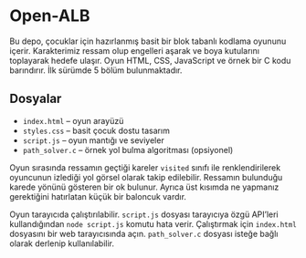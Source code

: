 # Open-ALB

Bu depo, çocuklar için hazırlanmış basit bir blok tabanlı kodlama oyununu içerir. Karakterimiz ressam olup engelleri aşarak ve boya kutularını toplayarak hedefe ulaşır. Oyun HTML, CSS, JavaScript ve örnek bir C kodu barındırır. İlk sürümde 5 bölüm bulunmaktadır.

## Dosyalar
- `index.html` – oyun arayüzü
- `styles.css` – basit çocuk dostu tasarım
- `script.js` – oyun mantığı ve seviyeler
- `path_solver.c` – örnek yol bulma algoritması (opsiyonel)

Oyun sırasında ressamın geçtiği kareler `visited` sınıfı ile renklendirilerek
oyuncunun izlediği yol görsel olarak takip edilebilir. Ressamın bulunduğu
karede yönünü gösteren bir ok bulunur. Ayrıca üst kısımda ne yapmanız
gerektiğini hatırlatan küçük bir baloncuk vardır.

Oyun tarayıcıda çalıştırılabilir. `script.js` dosyası tarayıcıya özgü API’leri
kullandığından `node script.js` komutu hata verir. Çalıştırmak için
`index.html` dosyasını bir web tarayıcısında açın. `path_solver.c` dosyası
isteğe bağlı olarak derlenip kullanılabilir.
